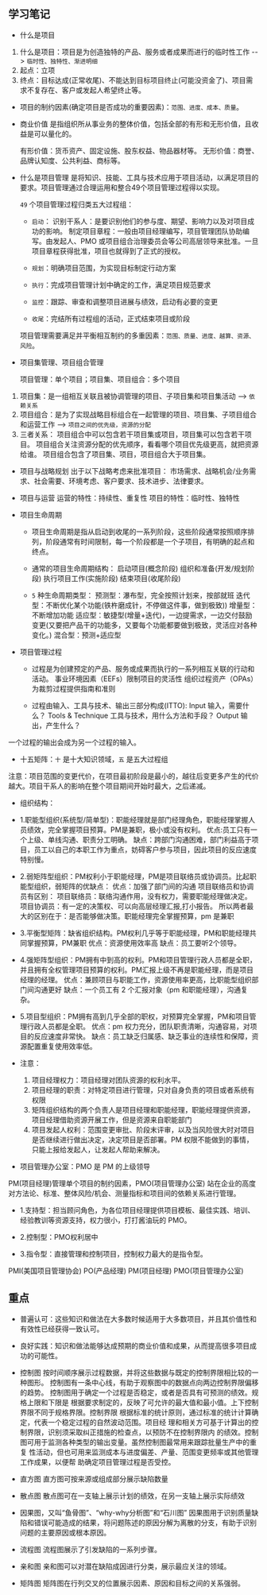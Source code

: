 ## 学习笔记

* 什么是项目

1. 什么是项目：项目是为创造独特的产品、服务或者成果而进行的临时性工作 --> `临时性、独特性、渐进明细`
2. 起点：立项
3. 终点：目标达成(正常收尾)、不能达到目标项目终止(可能没资金了)、项目需求不复存在、客户或发起人希望终止等。

* 项目的制约因素(确定项目是否成功的重要因素)：`范围、进度、成本、质量`。

* 商业价值
    是指组织所从事业务的整体价值，包括全部的有形和无形价值，且收益是可以量化的。

    有形价值：货币资产、固定设施、股东权益、物品器材等。
    无形价值：商誉、品牌认知度、公共利益、商标等。

* 什么是项目管理
    是将知识、技能、工具与技术应用于项目活动，以满足项目的要求。项目管理通过合理运用和整合49个项目管理过程得以实现。

    `49` 个项目管理过程归类五大过程组：
    - `启动`：
        识别干系人：是要识别他们的参与度、期望、影响力以及对项目成功的影响。
        制定项目章程：一般由项目经理编写，项目管理团队协助编写。由发起人、PMO 或项目组合治理委员会等公司高层领导来批准。一旦项目章程获得批准，项目也就得到了正式的授权。

    - `规划`：明确项目范围，为实现目标制定行动方案

    - `执行`：完成项目管理计划中确定的工作，满足项目规范要求

    - `监控`：跟踪、审查和调整项目进展与绩效，启动有必要的变更

    - `收尾`：完结所有过程组的活动，正式结束项目或阶段

    项目管理需要满足并平衡相互制约的多重因素：`范围、质量、进度、越算、资源、风险`。

* 项目集管理、项目组合管理

    项目管理：单个项目；项目集、项目组合：多个项目
1. 项目集：是一组相互关联且被协调管理的项目、子项目集和项目集活动 --> `依赖关系`
2. 项目组合：是为了实现战略目标组合在一起管理的项目、项目集、子项目组合和运营工作 --> `项目之间的优先级，资源的分配`
3. 三者关系：
    项目组合中可以包含若干项目集或项目，项目集可以包含若干项目。
    项目组合关注资源分配的优先顺序，看看哪个项目优先级更高，就把资源给谁。
    项目组合包含了项目集、项目，项目组合大于项目集。

* 项目与战略规划
    出于以下战略考虑来批准项目：
        市场需求、战略机会/业务需求、社会需要、环境考虑、客户要求、技术进步、法律要求。

* 项目与运营
    运营的特性：持续性、重复性
    项目的特性：临时性、独特性

* 项目生命周期
    - 项目生命周期是指从启动到收尾的一系列阶段，这些阶段通常按照顺序排列，阶段通常有时间限制，每一个阶段都是一个子项目，有明确的起点和终点。
    - 通常的项目生命周期结构：
        启动项目(概念阶段)
        组织和准备(开发/规划阶段)
        执行项目工作(实施阶段)
        结束项目(收尾阶段)

    - `5` 种生命周期类型：
        预测型：瀑布型，完全按照计划来，按部就班
        迭代型：不断优化某个功能(铁杵磨成针，不停做这件事，做到极致))
        增量型：不断增加功能
        适应型：敏捷型(增量+迭代)，一边提需求，一边交付鼓励变更(又要把产品干的功能多，又要每个功能都要做到极致，灵活应对各种变化。)
        混合型：预测+适应型

* 项目管理过程
    - 过程是为创建预定的产品、服务或成果而执行的一系列相互关联的行动和活动。
    事业环境因素（EEFs）限制项目的灵活性
    组织过程资产（OPAs）为裁剪过程提供指南和准则

    - 过程由输入、工具与技术、输出三部分构成(ITTO):
    Input 输入，需要什么？
    Tools & Technique 工具与技术，用什么方法和手段？
    Output 输出，产生什么？

一个过程的输出会成为另一个过程的输入。

* 十五矩阵：`十` 是十大知识领域，`五` 是五大过程组

注意：项目范围的变更代价，在项目最初阶段是最小的，越往后变更多产生的代价越大。项目干系人的影响在整个项目期间开始时最大，之后递减。

* 组织结构：
- 1.职能型组织(系统型/简单型)：职能经理就是部门经理角色，职能经理掌握人员绩效，完全掌握项目预算。PM是兼职，极小或没有权利。
    优点:员工只有一个上级、单线沟通、职责分工明确。
    缺点：跨部门沟通困难，部门利益高于项目，员工以自己的本职工作为重点，妨碍客户参与项目，因此项目的反应速度特别慢。

- 2.弱矩阵型组织：PM权利小于职能经理，PM是项目联络员或协调员。比起职能型组织，弱矩阵的优缺点：
    优点：加强了部门间的沟通
    项目联络员和协调员有区别：
        项目联络员：联络沟通作用，没有权力，需要职能经理做决定。
        项目协调员：有一定的决策权、可以向高层经理汇报,打小报告。
        所以两者最大的区别在于：是否能够做决策。职能经理完全掌握预算，pm 是兼职

- 3.平衡型矩阵：缺省组织结构。PM权利几乎等于职能经理，PM和职能经理共同掌握预算，PM兼职
    优点：资源使用效率高
    缺点：员工要听2个领导。

- 4.强矩阵型组织：PM拥有中到高的权利。PM和项目管理行政人员都是全职，并且拥有全权管理项目预算的权利。PM汇报上级不再是职能经理，而是项目经理的经理。
    优点：兼顾项目与职能工作，资源使用率更高，比职能型组织部门间沟通更好
    缺点：一个员工有 2 个汇报对象（pm 和职能经理），沟通复杂。

- 5.项目型组织：PM拥有高到几乎全部的职权，对预算完全掌握，PM和项目管理行政人员都是全职。
    优点：pm 权力充分，团队职责清晰，沟通容易，对项目的反应速度非常快。
    缺点：员工缺乏归属感、缺乏事业的连续性和保障，资源配置重复使用效率低。

- 注意：
    1. 项目经理权力：项目经理对团队资源的权利水平。
    2. 项目经理的职责：对特定项目进行管理，只对自身负责的项目或者系统有权限
    3. 矩阵组织结构的两个负责人是项目经理和职能经理，职能经理提供资源，项目经理借助资源开展工作，但是资源来自职能部门
    4. 项目发起人权利：范围变更审批、阶段末评审，以及当风险很大时对项目是否继续进行做出决定，决定项目是否部署。PM 权限不能做到的事情，只能上报给发起人，让发起人帮助来解决。

* 项目管理办公室：PMO 是 PM 的上级领导

PM(项目经理)管理单个项目的制约因素，PMO(项目管理办公室) 站在企业的高度对方法论、标准、整体风险/机会、测量指标和项目间的依赖关系进行管理。

- 1.支持型：担当顾问角色，为各位项目经理提供项目模板、最佳实践、培训、经验教训等资源支持，权力很小，打打酱油玩的 PMO。

- 2.控制型：PMO权利居中

- 3.指令型：直接管理和控制项目，控制权力最大的是指令型。


PMI(美国项目管理协会) PO(产品经理) PM(项目经理) PMO(项目管理办公室)

## 重点

* 普遍认可：这些知识和做法在大多数时候适用于大多数项目，并且其价值性和有效性已经获得一致认可。
* 良好实践：知识和做法能够达成预期的商业价值和成果，从而提高很多项目成功的可能性。


* 控制图
    按时间顺序展示过程数据，并将这些数据与既定的控制界限相比较的一种图形。
    控制图有一条中心线，有助于观察图中的数据点向两边控制界限偏移的趋势。
    控制图用于确定一个过程是否稳定，或者是否具有可预测的绩效。规格上限和下限是
    根据要求制定的，反映了可允许的最大值和最小值。上下控制界限不同于规格界限。控制界限
    根据标准的统计原则，通过标准的统计计算确定，代表一个稳定过程的自然波动范围。项目经
    理和相关方可基于计算出的控制界限，识别须采取纠正措施的检查点，以预防不在控制界限内
    的绩效。控制图可用于监测各种类型的输出变量。虽然控制图最常用来跟踪批量生产中的重复
    性活动，但也可用来监测成本与进度偏差、产量、范围变更频率或其他管理工作成果，以便帮
    助确定项目管理过程是否受控。
* 直方图
    直方图可按来源或组成部分展示缺陷数量
* 散点图
    散点图可在一支轴上展示计划的绩效，在另一支轴上展示实际绩效
* 因果图，又叫“鱼骨图”、“why-why分析图”和“石川图”
    因果图用于识别质量缺陷和错误可能造成的结果，将问题陈述的原因分解为离散的分支，有助于识别问题的主要原因或根本原因。
* 流程图
    流程图展示了引发缺陷的一系列步骤。
* 亲和图
    亲和图可以对潜在缺陷成因进行分类，展示最应关注的领域。
* 矩阵图
    矩阵图在行列交叉的位置展示因素、原因和目标之间的关系强弱。
